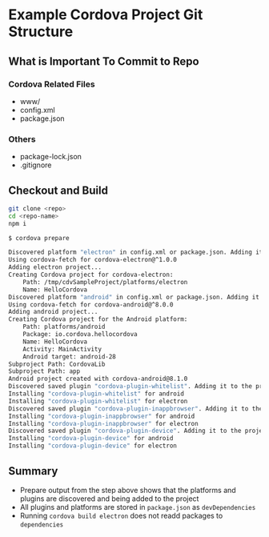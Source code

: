 # Example Cordova Project Git Structure

## What is Important To Commit to Repo

### Cordova Related Files

* www/
* config.xml
* package.json

### Others

* package-lock.json
* .gitignore

## Checkout and Build

```bash
git clone <repo>
cd <repo-name>
npm i

$ cordova prepare

Discovered platform "electron" in config.xml or package.json. Adding it to the project
Using cordova-fetch for cordova-electron@^1.0.0
Adding electron project...
Creating Cordova project for cordova-electron:
	Path: /tmp/cdvSampleProject/platforms/electron
	Name: HelloCordova
Discovered platform "android" in config.xml or package.json. Adding it to the project
Using cordova-fetch for cordova-android@^8.0.0
Adding android project...
Creating Cordova project for the Android platform:
	Path: platforms/android
	Package: io.cordova.hellocordova
	Name: HelloCordova
	Activity: MainActivity
	Android target: android-28
Subproject Path: CordovaLib
Subproject Path: app
Android project created with cordova-android@8.1.0
Discovered saved plugin "cordova-plugin-whitelist". Adding it to the project
Installing "cordova-plugin-whitelist" for android
Installing "cordova-plugin-whitelist" for electron
Discovered saved plugin "cordova-plugin-inappbrowser". Adding it to the project
Installing "cordova-plugin-inappbrowser" for android
Installing "cordova-plugin-inappbrowser" for electron
Discovered saved plugin "cordova-plugin-device". Adding it to the project
Installing "cordova-plugin-device" for android
Installing "cordova-plugin-device" for electron
```

## Summary

* Prepare output from the step above shows that the platforms and plugins are discovered and being added to the project
* All plugins and platforms are stored in `package.json` as `devDependencies`
* Running `cordova build electron` does not readd packages to `dependencies`
